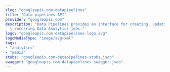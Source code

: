 ```yaml
---
slug: "googleapis-com-datapipelines"
title: "Data pipelines API"
provider: "googleapis.com"
description: "Data Pipelines provides an interface for creating, updating, and managing\
  \ recurring Data Analytics jobs."
logo: "googleapis.com-datapipelines-logo.svg"
logoMediaType: "image/svg+xml"
tags:
- "analytics"
- "media"
stubs: "googleapis.com-datapipelines-stubs.json"
swagger: "googleapis.com-datapipelines-swagger.json"
---
```

